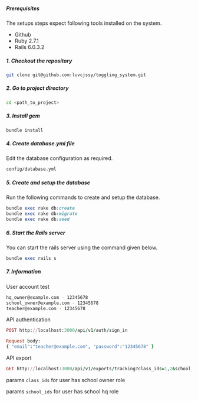 ##### Prerequisites

The setups steps expect following tools installed on the system.

- Github
- Ruby 2.7.1
- Rails 6.0.3.2

##### 1. Checkout the repository

```bash
git clone git@github.com:luvcjssy/toggling_system.git
```

##### 2. Go to project directory

```bash
cd <path_to_project>
```

##### 3. Install gem
```bash
bundle install
```

##### 4. Create database.yml file

Edit the database configuration as required.

```bash
config/database.yml
```

##### 5. Create and setup the database

Run the following commands to create and setup the database.

```ruby
bundle exec rake db:create
bundle exec rake db:migrate
bundle exec rake db:seed
```

##### 6. Start the Rails server

You can start the rails server using the command given below.

```ruby
bundle exec rails s
```

##### 7. Information

User account test

```bash
hq_owner@example.com - 12345678
school_owner@example.com - 12345678
teacher@example.com - 12345678  
```

API authentication

```ruby
POST http://localhost:3000/api/v1/auth/sign_in

Request body:
{ "email":"teacher@example.com", "password":"12345678" }
```

API export

```ruby
GET http://localhost:3000/api/v1/exports/tracking?class_ids=1,2&school_ids=1,2
```

params `class_ids` for user has school owner role

params `school_ids` for user has school hq role
